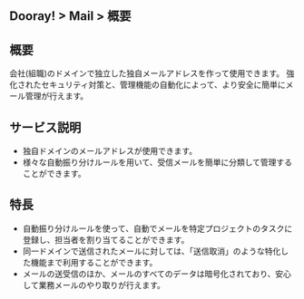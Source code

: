 ## Dooray! > Mail > 概要
## 概要
会社(組職)のドメインで独立した独自メールアドレスを作って使用できます。
強化されたセキュリティ対策と、管理機能の自動化によって、より安全に簡単にメール管理が行えます。

## サービス説明
- 独自ドメインのメールアドレスが使用できます。
-	様々な自動振り分けルールを用いて、受信メールを簡単に分類して管理することができます。

## 特長
-	自動振り分けルールを使って、自動でメールを特定プロジェクトのタスクに登録し、担当者を割り当てることができます。
-	同一ドメインで送信されたメールに対しては、「送信取消」のような特化した機能まで利用することができます。
-	メールの送受信のほか、メールのすべてのデータは暗号化されており、安心して業務メールのやり取りが行えます。

